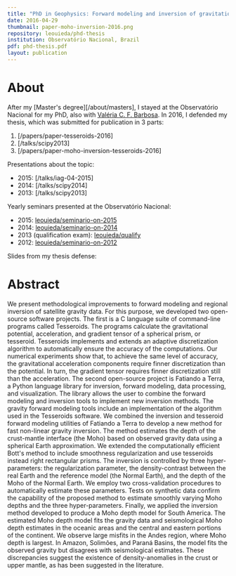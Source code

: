 ```yaml
---
title: "PhD in Geophysics: Forward modeling and inversion of gravitational fields in spherical coordinates"
date: 2016-04-29
thumbnail: paper-moho-inversion-2016.png
repository: leouieda/phd-thesis
institution: Observatório Nacional, Brazil
pdf: phd-thesis.pdf
layout: publication
---
```


# About

After my [Master's degree][/about/masters],
I stayed at the Observatório Nacional for my PhD,
also with [Valéria C. F. Barbosa](http://lattes.cnpq.br/0391036221142471).
In 2016, I defended my thesis, which was submitted for publication in 3 parts:

1. [/papers/paper-tesseroids-2016]
2. [/talks/scipy2013]
3. [/papers/paper-moho-inversion-tesseroids-2016]

Presentations about the topic:

* 2015: [/talks/iag-04-2015]
* 2014: [/talks/scipy2014]
* 2013: [/talks/scipy2013]

Yearly seminars presented at the Observatório Nacional:

* 2015: [leouieda/seminario-on-2015](https://github.com/leouieda/seminario-on-2015)
* 2014: [leouieda/seminario-on-2014](https://github.com/leouieda/seminario-on-2014)
* 2013 (qualification exam): [leouieda/qualify](https://github.com/leouieda/qualify)
* 2012: [leouieda/seminario-on-2012](https://github.com/leouieda/seminario-on-2012)

Slides from my thesis defense:

<script async class="speakerdeck-embed"
data-id="db1324af5ddc4183b5961497fd87b057" data-ratio="1.33333333333333"
src="//speakerdeck.com/assets/embed.js"></script>


# Abstract

We present methodological improvements to forward modeling and regional
inversion of satellite gravity data. For this purpose, we developed two
open-source software projects. The first is a C language suite of command-line
programs called Tesseroids. The programs calculate the gravitational potential,
acceleration, and gradient tensor of a spherical prism, or tesseroid.
Tesseroids implements and extends an adaptive discretization algorithm to
automatically ensure the accuracy of the computations. Our numerical
experiments show that, to achieve the same level of accuracy, the gravitational
acceleration components require finner discretization than the potential. In
turn, the gradient tensor requires finner discretization still than the
acceleration. The second open-source project is Fatiando a Terra, a Python
language library for inversion, forward modeling, data processing, and
visualization. The library allows the user to combine the forward modeling and
inversion tools to implement new inversion methods. The gravity forward
modeling tools include an implementation of the algorithm used in the
Tesseroids software. We combined the inversion and tesseroid forward modeling
utilities of Fatiando a Terra to develop a new method for fast non-linear
gravity inversion. The method estimates the depth of the crust-mantle interface
(the Moho) based on observed gravity data using a spherical Earth
approximation. We extended the computationally efficient Bott's method to
include smoothness regularization and use tesseroids instead right rectangular
prisms. The inversion is controlled by three hyper-parameters: the
regularization parameter, the density-contrast between the real Earth and the
reference model (the Normal Earth), and the depth of the Moho of the Normal
Earth. We employ two cross-validation procedures to automatically estimate
these parameters. Tests on synthetic data confirm the capability of the
proposed method to estimate smoothly varying Moho depths and the three
hyper-parameters. Finally, we applied the inversion method developed to produce
a Moho depth model for South America. The estimated Moho depth model fits the
gravity data and seismological Moho depth estimates in the oceanic areas and
the central and eastern portions of the continent. We observe large misfits in
the Andes region, where Moho depth is largest. In Amazon, Solimões, and Paraná
Basins, the model fits the observed gravity but disagrees with seismological
estimates. These discrepancies suggest the existence of density-anomalies in
the crust or upper mantle, as has been suggested in the literature.
